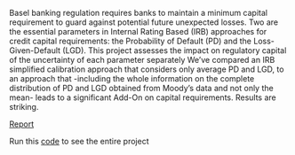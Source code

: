 Basel banking regulation requires banks to maintain a minimum capital requirement to guard against potential future unexpected losses.
Two are the essential parameters in Internal Rating Based (IRB) approaches for credit capital requirements: the Probability of Default (PD) 
and the Loss-Given-Default (LGD). This project assesses the impact on regulatory capital of the uncertainty of each parameter separately
We’ve compared an IRB simplified calibration approach that considers only average PD and LGD, to an approach that -including the whole information
on the complete distribution of PD and LGD obtained from Moody’s data and not only the mean- leads to a significant Add-On on capital requirements.
Results are striking.

[Report](https://github.com/MatteoCallini/FE/blob/main/Model%20risk%20on%20Regulatory%20Capital/Project1b_Report.pdf)

Run this [code](https://github.com/MatteoCallini/FE/blob/main/Model%20risk%20on%20Regulatory%20Capital/Matlab/runProject1b.m) to see the entire project 
